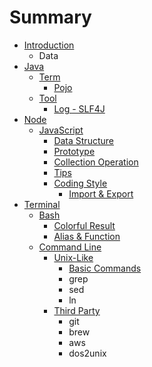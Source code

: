 # Summary

* [Introduction](README.md)
  * Data
* [Java](java.md)
  * [Term](java/term.md)
    * [Pojo](java/term/pojo.md)
  * [Tool](java/tool.md)
    * [Log - SLF4J](java/tool/log.md)
* [Node](node.md)
  * [JavaScript](node/javascript.md)
    * [Data Structure](node/javascript/data-structure.md)
    * [Prototype](node/javascript/prototype.md)
    * [Collection Operation](node/javascript/array-operation.md)
    * [Tips](node/javascript/tips.md)
    * [Coding Style](node/javascript/coding-style.md)
      * [Import & Export](node/javascript/coding-style/import-and-export.md)
* [Terminal](terminal.md)
  * [Bash](terminal/bash.md)
    * [Colorful Result](terminal/bash/colorful-result.md)
    * [Alias & Function](terminal/bash/alias-and-function.md)
  * [Command Line](terminal/command-line.md)
    * [Unix-Like](terminal/command-line/unix.md)
      * [Basic Commands](terminal/command-line/unix/basic-commands.md)
      * grep
      * sed
      * ln
    * [Third Party](terminal/command-line/third-party.md)
      * git
      * brew
      * aws
      * dos2unix

